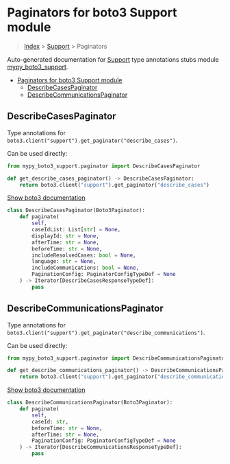 # Paginators for boto3 Support module

> [Index](../README.md) > [Support](./README.md) > Paginators

Auto-generated documentation for [Support](https://boto3.amazonaws.com/v1/documentation/api/latest/reference/services/support.html#Support)
type annotations stubs module [mypy_boto3_support](https://pypi.org/project/mypy-boto3-support/).

- [Paginators for boto3 Support module](#paginators-for-boto3-support-module)
  - [DescribeCasesPaginator](#describecasespaginator)
  - [DescribeCommunicationsPaginator](#describecommunicationspaginator)

## DescribeCasesPaginator

Type annotations for `boto3.client("support").get_paginator("describe_cases")`.

Can be used directly:

```python
from mypy_boto3_support.paginator import DescribeCasesPaginator

def get_describe_cases_paginator() -> DescribeCasesPaginator:
    return boto3.client("support").get_paginator("describe_cases")
```

[Show boto3 documentation](https://boto3.amazonaws.com/v1/documentation/api/latest/reference/services/support.html#Support.Paginator.DescribeCases)

```python
class DescribeCasesPaginator(Boto3Paginator):
    def paginate(
        self,
        caseIdList: List[str] = None,
        displayId: str = None,
        afterTime: str = None,
        beforeTime: str = None,
        includeResolvedCases: bool = None,
        language: str = None,
        includeCommunications: bool = None,
        PaginationConfig: PaginatorConfigTypeDef = None
    ) -> Iterator[DescribeCasesResponseTypeDef]:
        pass
```
## DescribeCommunicationsPaginator

Type annotations for `boto3.client("support").get_paginator("describe_communications")`.

Can be used directly:

```python
from mypy_boto3_support.paginator import DescribeCommunicationsPaginator

def get_describe_communications_paginator() -> DescribeCommunicationsPaginator:
    return boto3.client("support").get_paginator("describe_communications")
```

[Show boto3 documentation](https://boto3.amazonaws.com/v1/documentation/api/latest/reference/services/support.html#Support.Paginator.DescribeCommunications)

```python
class DescribeCommunicationsPaginator(Boto3Paginator):
    def paginate(
        self,
        caseId: str,
        beforeTime: str = None,
        afterTime: str = None,
        PaginationConfig: PaginatorConfigTypeDef = None
    ) -> Iterator[DescribeCommunicationsResponseTypeDef]:
        pass
```